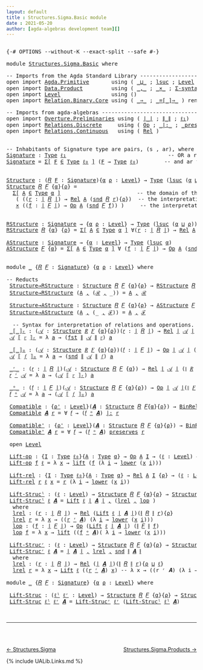 ```yaml
---
layout: default
title : Structures.Sigma.Basic module
date : 2021-05-20
author: [agda-algebras development team][]
---
```


<pre class="Agda">

<a id="139" class="Symbol">{-#</a> <a id="143" class="Keyword">OPTIONS</a> <a id="151" class="Pragma">--without-K</a> <a id="163" class="Pragma">--exact-split</a> <a id="177" class="Pragma">--safe</a> <a id="184" class="Symbol">#-}</a>

<a id="189" class="Keyword">module</a> <a id="196" href="Structures.Sigma.Basic.html" class="Module">Structures.Sigma.Basic</a> <a id="219" class="Keyword">where</a>

<a id="226" class="Comment">-- Imports from the Agda Standard Library ------------------------------------------------</a>
<a id="317" class="Keyword">open</a> <a id="322" class="Keyword">import</a> <a id="329" href="Agda.Primitive.html" class="Module">Agda.Primitive</a>       <a id="350" class="Keyword">using</a> <a id="356" class="Symbol">(</a> <a id="358" href="Agda.Primitive.html#810" class="Primitive Operator">_⊔_</a> <a id="362" class="Symbol">;</a> <a id="364" href="Agda.Primitive.html#780" class="Primitive">lsuc</a> <a id="369" class="Symbol">;</a> <a id="371" href="Agda.Primitive.html#597" class="Postulate">Level</a> <a id="377" class="Symbol">)</a> <a id="379" class="Keyword">renaming</a> <a id="388" class="Symbol">(</a> <a id="390" href="Agda.Primitive.html#326" class="Primitive">Set</a> <a id="394" class="Symbol">to</a> <a id="397" class="Primitive">Type</a> <a id="402" class="Symbol">;</a> <a id="404" href="Agda.Primitive.html#764" class="Primitive">lzero</a> <a id="410" class="Symbol">to</a> <a id="413" class="Primitive">ℓ₀</a> <a id="416" class="Symbol">)</a>
<a id="418" class="Keyword">open</a> <a id="423" class="Keyword">import</a> <a id="430" href="Data.Product.html" class="Module">Data.Product</a>         <a id="451" class="Keyword">using</a> <a id="457" class="Symbol">(</a> <a id="459" href="Agda.Builtin.Sigma.html#236" class="InductiveConstructor Operator">_,_</a> <a id="463" class="Symbol">;</a> <a id="465" href="Data.Product.html#1167" class="Function Operator">_×_</a> <a id="469" class="Symbol">;</a> <a id="471" href="Data.Product.html#916" class="Function">Σ-syntax</a> <a id="480" class="Symbol">)</a> <a id="482" class="Keyword">renaming</a> <a id="491" class="Symbol">(</a> <a id="493" href="Agda.Builtin.Sigma.html#252" class="Field">proj₁</a> <a id="499" class="Symbol">to</a> <a id="502" class="Field">fst</a> <a id="506" class="Symbol">;</a> <a id="508" href="Agda.Builtin.Sigma.html#264" class="Field">proj₂</a> <a id="514" class="Symbol">to</a> <a id="517" class="Field">snd</a> <a id="521" class="Symbol">)</a>
<a id="523" class="Keyword">open</a> <a id="528" class="Keyword">import</a> <a id="535" href="Level.html" class="Module">Level</a>                <a id="556" class="Keyword">using</a> <a id="562" class="Symbol">()</a>
<a id="565" class="Keyword">open</a> <a id="570" class="Keyword">import</a> <a id="577" href="Relation.Binary.Core.html" class="Module">Relation.Binary.Core</a> <a id="598" class="Keyword">using</a> <a id="604" class="Symbol">(</a> <a id="606" href="Relation.Binary.Core.html#1254" class="Function Operator">_⇒_</a> <a id="610" class="Symbol">;</a> <a id="612" href="Relation.Binary.Core.html#1460" class="Function Operator">_=[_]⇒_</a> <a id="620" class="Symbol">)</a> <a id="622" class="Keyword">renaming</a> <a id="631" class="Symbol">(</a> <a id="633" href="Relation.Binary.Core.html#766" class="Function">REL</a> <a id="637" class="Symbol">to</a> <a id="640" class="Function">BinREL</a> <a id="647" class="Symbol">;</a> <a id="649" href="Relation.Binary.Core.html#882" class="Function">Rel</a> <a id="653" class="Symbol">to</a> <a id="656" class="Function">BinRel</a> <a id="663" class="Symbol">)</a>

<a id="666" class="Comment">-- Imports from agda-algebras ------------------------------------------------------------</a>
<a id="757" class="Keyword">open</a> <a id="762" class="Keyword">import</a> <a id="769" href="Overture.Preliminaries.html" class="Module">Overture.Preliminaries</a> <a id="792" class="Keyword">using</a> <a id="798" class="Symbol">(</a> <a id="800" href="Overture.Preliminaries.html#4245" class="Function Operator">∣_∣</a> <a id="804" class="Symbol">;</a> <a id="806" href="Overture.Preliminaries.html#4283" class="Function Operator">∥_∥</a> <a id="810" class="Symbol">;</a> <a id="812" href="Overture.Preliminaries.html#3335" class="Function">ℓ₁</a><a id="814" class="Symbol">)</a>
<a id="816" class="Keyword">open</a> <a id="821" class="Keyword">import</a> <a id="828" href="Relations.Discrete.html" class="Module">Relations.Discrete</a>     <a id="851" class="Keyword">using</a> <a id="857" class="Symbol">(</a> <a id="859" href="Relations.Discrete.html#5506" class="Function">Op</a> <a id="862" class="Symbol">;</a> <a id="864" href="Relations.Discrete.html#6404" class="Function Operator">_|:_</a> <a id="869" class="Symbol">;</a> <a id="871" href="Relations.Discrete.html#6230" class="Function Operator">_preserves_</a> <a id="883" class="Symbol">)</a>
<a id="885" class="Keyword">open</a> <a id="890" class="Keyword">import</a> <a id="897" href="Relations.Continuous.html" class="Module">Relations.Continuous</a>   <a id="920" class="Keyword">using</a> <a id="926" class="Symbol">(</a> <a id="928" href="Relations.Continuous.html#3871" class="Function">Rel</a> <a id="932" class="Symbol">)</a>


<a id="936" class="Comment">-- Inhabitants of Signature type are pairs, (s , ar), where s is an operation symbol,</a>
<a id="Signature"></a><a id="1022" href="Structures.Sigma.Basic.html#1022" class="Function">Signature</a> <a id="1032" class="Symbol">:</a> <a id="1034" href="Structures.Sigma.Basic.html#397" class="Primitive">Type</a> <a id="1039" href="Overture.Preliminaries.html#3335" class="Function">ℓ₁</a>                                <a id="1073" class="Comment">-- OR a relation symbol (new!),</a>
<a id="1105" href="Structures.Sigma.Basic.html#1022" class="Function">Signature</a> <a id="1115" class="Symbol">=</a> <a id="1117" href="Data.Product.html#916" class="Function">Σ[</a> <a id="1120" href="Structures.Sigma.Basic.html#1120" class="Bound">F</a> <a id="1122" href="Data.Product.html#916" class="Function">∈</a> <a id="1124" href="Structures.Sigma.Basic.html#397" class="Primitive">Type</a> <a id="1129" href="Structures.Sigma.Basic.html#413" class="Primitive">ℓ₀</a> <a id="1132" href="Data.Product.html#916" class="Function">]</a> <a id="1134" class="Symbol">(</a><a id="1135" href="Structures.Sigma.Basic.html#1120" class="Bound">F</a> <a id="1137" class="Symbol">→</a> <a id="1139" href="Structures.Sigma.Basic.html#397" class="Primitive">Type</a> <a id="1144" href="Structures.Sigma.Basic.html#413" class="Primitive">ℓ₀</a><a id="1146" class="Symbol">)</a>        <a id="1155" class="Comment">-- and ar the arity of s.</a>


<a id="Structure"></a><a id="1183" href="Structures.Sigma.Basic.html#1183" class="Function">Structure</a> <a id="1193" class="Symbol">:</a> <a id="1195" class="Symbol">(</a><a id="1196" href="Structures.Sigma.Basic.html#1196" class="Bound">𝑅</a> <a id="1198" href="Structures.Sigma.Basic.html#1198" class="Bound">F</a> <a id="1200" class="Symbol">:</a> <a id="1202" href="Structures.Sigma.Basic.html#1022" class="Function">Signature</a><a id="1211" class="Symbol">){</a><a id="1213" href="Structures.Sigma.Basic.html#1213" class="Bound">α</a> <a id="1215" href="Structures.Sigma.Basic.html#1215" class="Bound">ρ</a> <a id="1217" class="Symbol">:</a> <a id="1219" href="Agda.Primitive.html#597" class="Postulate">Level</a><a id="1224" class="Symbol">}</a> <a id="1226" class="Symbol">→</a> <a id="1228" href="Structures.Sigma.Basic.html#397" class="Primitive">Type</a> <a id="1233" class="Symbol">(</a><a id="1234" href="Agda.Primitive.html#780" class="Primitive">lsuc</a> <a id="1239" class="Symbol">(</a><a id="1240" href="Structures.Sigma.Basic.html#1213" class="Bound">α</a> <a id="1242" href="Agda.Primitive.html#810" class="Primitive Operator">⊔</a> <a id="1244" href="Structures.Sigma.Basic.html#1215" class="Bound">ρ</a><a id="1245" class="Symbol">))</a>
<a id="1248" href="Structures.Sigma.Basic.html#1183" class="Function">Structure</a> <a id="1258" href="Structures.Sigma.Basic.html#1258" class="Bound">𝑅</a> <a id="1260" href="Structures.Sigma.Basic.html#1260" class="Bound">𝐹</a> <a id="1262" class="Symbol">{</a><a id="1263" href="Structures.Sigma.Basic.html#1263" class="Bound">α</a><a id="1264" class="Symbol">}{</a><a id="1266" href="Structures.Sigma.Basic.html#1266" class="Bound">ρ</a><a id="1267" class="Symbol">}</a> <a id="1269" class="Symbol">=</a>
  <a id="1273" href="Data.Product.html#916" class="Function">Σ[</a> <a id="1276" href="Structures.Sigma.Basic.html#1276" class="Bound">A</a> <a id="1278" href="Data.Product.html#916" class="Function">∈</a> <a id="1280" href="Structures.Sigma.Basic.html#397" class="Primitive">Type</a> <a id="1285" href="Structures.Sigma.Basic.html#1263" class="Bound">α</a> <a id="1287" href="Data.Product.html#916" class="Function">]</a>                        <a id="1312" class="Comment">-- the domain of the structure is A</a>
   <a id="1351" class="Symbol">(</a> <a id="1353" class="Symbol">((</a><a id="1355" href="Structures.Sigma.Basic.html#1355" class="Bound">r</a> <a id="1357" class="Symbol">:</a> <a id="1359" href="Overture.Preliminaries.html#4245" class="Function Operator">∣</a> <a id="1361" href="Structures.Sigma.Basic.html#1258" class="Bound">𝑅</a> <a id="1363" href="Overture.Preliminaries.html#4245" class="Function Operator">∣</a><a id="1364" class="Symbol">)</a> <a id="1366" class="Symbol">→</a> <a id="1368" href="Relations.Continuous.html#3871" class="Function">Rel</a> <a id="1372" href="Structures.Sigma.Basic.html#1276" class="Bound">A</a> <a id="1374" class="Symbol">(</a><a id="1375" href="Structures.Sigma.Basic.html#517" class="Field">snd</a> <a id="1379" href="Structures.Sigma.Basic.html#1258" class="Bound">𝑅</a> <a id="1381" href="Structures.Sigma.Basic.html#1355" class="Bound">r</a><a id="1382" class="Symbol">){</a><a id="1384" href="Structures.Sigma.Basic.html#1266" class="Bound">ρ</a><a id="1385" class="Symbol">})</a>  <a id="1389" class="Comment">-- the interpretations of the relation symbols</a>
   <a id="1439" href="Data.Product.html#1167" class="Function Operator">×</a> <a id="1441" class="Symbol">((</a><a id="1443" href="Structures.Sigma.Basic.html#1443" class="Bound">f</a> <a id="1445" class="Symbol">:</a> <a id="1447" href="Overture.Preliminaries.html#4245" class="Function Operator">∣</a> <a id="1449" href="Structures.Sigma.Basic.html#1260" class="Bound">𝐹</a> <a id="1451" href="Overture.Preliminaries.html#4245" class="Function Operator">∣</a><a id="1452" class="Symbol">)</a> <a id="1454" class="Symbol">→</a> <a id="1456" href="Relations.Discrete.html#5506" class="Function">Op</a> <a id="1459" href="Structures.Sigma.Basic.html#1276" class="Bound">A</a> <a id="1461" class="Symbol">(</a><a id="1462" href="Structures.Sigma.Basic.html#517" class="Field">snd</a> <a id="1466" href="Structures.Sigma.Basic.html#1260" class="Bound">𝐹</a> <a id="1468" href="Structures.Sigma.Basic.html#1443" class="Bound">f</a><a id="1469" class="Symbol">))</a> <a id="1472" class="Symbol">)</a>     <a id="1478" class="Comment">-- the interpretations of the operation symbols</a>


<a id="RStructure"></a><a id="1528" href="Structures.Sigma.Basic.html#1528" class="Function">RStructure</a> <a id="1539" class="Symbol">:</a> <a id="1541" href="Structures.Sigma.Basic.html#1022" class="Function">Signature</a> <a id="1551" class="Symbol">→</a> <a id="1553" class="Symbol">{</a><a id="1554" href="Structures.Sigma.Basic.html#1554" class="Bound">α</a> <a id="1556" href="Structures.Sigma.Basic.html#1556" class="Bound">ρ</a> <a id="1558" class="Symbol">:</a> <a id="1560" href="Agda.Primitive.html#597" class="Postulate">Level</a><a id="1565" class="Symbol">}</a> <a id="1567" class="Symbol">→</a> <a id="1569" href="Structures.Sigma.Basic.html#397" class="Primitive">Type</a> <a id="1574" class="Symbol">(</a><a id="1575" href="Agda.Primitive.html#780" class="Primitive">lsuc</a> <a id="1580" class="Symbol">(</a><a id="1581" href="Structures.Sigma.Basic.html#1554" class="Bound">α</a> <a id="1583" href="Agda.Primitive.html#810" class="Primitive Operator">⊔</a> <a id="1585" href="Structures.Sigma.Basic.html#1556" class="Bound">ρ</a><a id="1586" class="Symbol">))</a>
<a id="1589" href="Structures.Sigma.Basic.html#1528" class="Function">RStructure</a> <a id="1600" href="Structures.Sigma.Basic.html#1600" class="Bound">𝑅</a> <a id="1602" class="Symbol">{</a><a id="1603" href="Structures.Sigma.Basic.html#1603" class="Bound">α</a><a id="1604" class="Symbol">}</a> <a id="1606" class="Symbol">{</a><a id="1607" href="Structures.Sigma.Basic.html#1607" class="Bound">ρ</a><a id="1608" class="Symbol">}</a> <a id="1610" class="Symbol">=</a> <a id="1612" href="Data.Product.html#916" class="Function">Σ[</a> <a id="1615" href="Structures.Sigma.Basic.html#1615" class="Bound">A</a> <a id="1617" href="Data.Product.html#916" class="Function">∈</a> <a id="1619" href="Structures.Sigma.Basic.html#397" class="Primitive">Type</a> <a id="1624" href="Structures.Sigma.Basic.html#1603" class="Bound">α</a> <a id="1626" href="Data.Product.html#916" class="Function">]</a> <a id="1628" class="Symbol">∀(</a><a id="1630" href="Structures.Sigma.Basic.html#1630" class="Bound">r</a> <a id="1632" class="Symbol">:</a> <a id="1634" href="Overture.Preliminaries.html#4245" class="Function Operator">∣</a> <a id="1636" href="Structures.Sigma.Basic.html#1600" class="Bound">𝑅</a> <a id="1638" href="Overture.Preliminaries.html#4245" class="Function Operator">∣</a><a id="1639" class="Symbol">)</a> <a id="1641" class="Symbol">→</a> <a id="1643" href="Relations.Continuous.html#3871" class="Function">Rel</a> <a id="1647" href="Structures.Sigma.Basic.html#1615" class="Bound">A</a> <a id="1649" class="Symbol">(</a><a id="1650" href="Structures.Sigma.Basic.html#517" class="Field">snd</a> <a id="1654" href="Structures.Sigma.Basic.html#1600" class="Bound">𝑅</a> <a id="1656" href="Structures.Sigma.Basic.html#1630" class="Bound">r</a><a id="1657" class="Symbol">)</a> <a id="1659" class="Symbol">{</a><a id="1660" href="Structures.Sigma.Basic.html#1607" class="Bound">ρ</a><a id="1661" class="Symbol">}</a>

<a id="AStructure"></a><a id="1664" href="Structures.Sigma.Basic.html#1664" class="Function">AStructure</a> <a id="1675" class="Symbol">:</a> <a id="1677" href="Structures.Sigma.Basic.html#1022" class="Function">Signature</a> <a id="1687" class="Symbol">→</a> <a id="1689" class="Symbol">{</a><a id="1690" href="Structures.Sigma.Basic.html#1690" class="Bound">α</a> <a id="1692" class="Symbol">:</a> <a id="1694" href="Agda.Primitive.html#597" class="Postulate">Level</a><a id="1699" class="Symbol">}</a> <a id="1701" class="Symbol">→</a> <a id="1703" href="Structures.Sigma.Basic.html#397" class="Primitive">Type</a> <a id="1708" class="Symbol">(</a><a id="1709" href="Agda.Primitive.html#780" class="Primitive">lsuc</a> <a id="1714" href="Structures.Sigma.Basic.html#1690" class="Bound">α</a><a id="1715" class="Symbol">)</a>
<a id="1717" href="Structures.Sigma.Basic.html#1664" class="Function">AStructure</a> <a id="1728" href="Structures.Sigma.Basic.html#1728" class="Bound">𝐹</a> <a id="1730" class="Symbol">{</a><a id="1731" href="Structures.Sigma.Basic.html#1731" class="Bound">α</a><a id="1732" class="Symbol">}</a> <a id="1734" class="Symbol">=</a> <a id="1736" href="Data.Product.html#916" class="Function">Σ[</a> <a id="1739" href="Structures.Sigma.Basic.html#1739" class="Bound">A</a> <a id="1741" href="Data.Product.html#916" class="Function">∈</a> <a id="1743" href="Structures.Sigma.Basic.html#397" class="Primitive">Type</a> <a id="1748" href="Structures.Sigma.Basic.html#1731" class="Bound">α</a> <a id="1750" href="Data.Product.html#916" class="Function">]</a> <a id="1752" class="Symbol">∀</a> <a id="1754" class="Symbol">(</a><a id="1755" href="Structures.Sigma.Basic.html#1755" class="Bound">f</a> <a id="1757" class="Symbol">:</a> <a id="1759" href="Overture.Preliminaries.html#4245" class="Function Operator">∣</a> <a id="1761" href="Structures.Sigma.Basic.html#1728" class="Bound">𝐹</a> <a id="1763" href="Overture.Preliminaries.html#4245" class="Function Operator">∣</a><a id="1764" class="Symbol">)</a> <a id="1766" class="Symbol">→</a> <a id="1768" href="Relations.Discrete.html#5506" class="Function">Op</a> <a id="1771" href="Structures.Sigma.Basic.html#1739" class="Bound">A</a> <a id="1773" class="Symbol">(</a><a id="1774" href="Structures.Sigma.Basic.html#517" class="Field">snd</a> <a id="1778" href="Structures.Sigma.Basic.html#1728" class="Bound">𝐹</a> <a id="1780" href="Structures.Sigma.Basic.html#1755" class="Bound">f</a><a id="1781" class="Symbol">)</a>


<a id="1785" class="Keyword">module</a> <a id="1792" href="Structures.Sigma.Basic.html#1792" class="Module">_</a> <a id="1794" class="Symbol">{</a><a id="1795" href="Structures.Sigma.Basic.html#1795" class="Bound">𝑅</a> <a id="1797" href="Structures.Sigma.Basic.html#1797" class="Bound">𝐹</a> <a id="1799" class="Symbol">:</a> <a id="1801" href="Structures.Sigma.Basic.html#1022" class="Function">Signature</a><a id="1810" class="Symbol">}</a> <a id="1812" class="Symbol">{</a><a id="1813" href="Structures.Sigma.Basic.html#1813" class="Bound">α</a> <a id="1815" href="Structures.Sigma.Basic.html#1815" class="Bound">ρ</a> <a id="1817" class="Symbol">:</a> <a id="1819" href="Agda.Primitive.html#597" class="Postulate">Level</a><a id="1824" class="Symbol">}</a> <a id="1826" class="Keyword">where</a>

<a id="1833" class="Comment">-- Reducts</a>
 <a id="1845" href="Structures.Sigma.Basic.html#1845" class="Function">Structure→RStructure</a> <a id="1866" class="Symbol">:</a> <a id="1868" href="Structures.Sigma.Basic.html#1183" class="Function">Structure</a> <a id="1878" href="Structures.Sigma.Basic.html#1795" class="Bound">𝑅</a> <a id="1880" href="Structures.Sigma.Basic.html#1797" class="Bound">𝐹</a> <a id="1882" class="Symbol">{</a><a id="1883" href="Structures.Sigma.Basic.html#1813" class="Bound">α</a><a id="1884" class="Symbol">}{</a><a id="1886" href="Structures.Sigma.Basic.html#1815" class="Bound">ρ</a><a id="1887" class="Symbol">}</a> <a id="1889" class="Symbol">→</a> <a id="1891" href="Structures.Sigma.Basic.html#1528" class="Function">RStructure</a> <a id="1902" href="Structures.Sigma.Basic.html#1795" class="Bound">𝑅</a> <a id="1904" class="Symbol">{</a><a id="1905" href="Structures.Sigma.Basic.html#1813" class="Bound">α</a><a id="1906" class="Symbol">}{</a><a id="1908" href="Structures.Sigma.Basic.html#1815" class="Bound">ρ</a><a id="1909" class="Symbol">}</a>
 <a id="1912" href="Structures.Sigma.Basic.html#1845" class="Function">Structure→RStructure</a> <a id="1933" class="Symbol">(</a><a id="1934" href="Structures.Sigma.Basic.html#1934" class="Bound">A</a> <a id="1936" href="Agda.Builtin.Sigma.html#236" class="InductiveConstructor Operator">,</a> <a id="1938" class="Symbol">(</a><a id="1939" href="Structures.Sigma.Basic.html#1939" class="Bound">ℛ</a> <a id="1941" href="Agda.Builtin.Sigma.html#236" class="InductiveConstructor Operator">,</a> <a id="1943" class="Symbol">_))</a> <a id="1947" class="Symbol">=</a> <a id="1949" href="Structures.Sigma.Basic.html#1934" class="Bound">A</a> <a id="1951" href="Agda.Builtin.Sigma.html#236" class="InductiveConstructor Operator">,</a> <a id="1953" href="Structures.Sigma.Basic.html#1939" class="Bound">ℛ</a>

 <a id="1957" href="Structures.Sigma.Basic.html#1957" class="Function">Structure→AStructure</a> <a id="1978" class="Symbol">:</a> <a id="1980" href="Structures.Sigma.Basic.html#1183" class="Function">Structure</a> <a id="1990" href="Structures.Sigma.Basic.html#1795" class="Bound">𝑅</a> <a id="1992" href="Structures.Sigma.Basic.html#1797" class="Bound">𝐹</a> <a id="1994" class="Symbol">{</a><a id="1995" href="Structures.Sigma.Basic.html#1813" class="Bound">α</a><a id="1996" class="Symbol">}{</a><a id="1998" href="Structures.Sigma.Basic.html#1815" class="Bound">ρ</a><a id="1999" class="Symbol">}</a> <a id="2001" class="Symbol">→</a> <a id="2003" href="Structures.Sigma.Basic.html#1664" class="Function">AStructure</a> <a id="2014" href="Structures.Sigma.Basic.html#1797" class="Bound">𝐹</a>
 <a id="2017" href="Structures.Sigma.Basic.html#1957" class="Function">Structure→AStructure</a> <a id="2038" class="Symbol">(</a><a id="2039" href="Structures.Sigma.Basic.html#2039" class="Bound">A</a> <a id="2041" href="Agda.Builtin.Sigma.html#236" class="InductiveConstructor Operator">,</a> <a id="2043" class="Symbol">(_</a> <a id="2046" href="Agda.Builtin.Sigma.html#236" class="InductiveConstructor Operator">,</a> <a id="2048" href="Structures.Sigma.Basic.html#2048" class="Bound">ℱ</a><a id="2049" class="Symbol">))</a> <a id="2052" class="Symbol">=</a> <a id="2054" href="Structures.Sigma.Basic.html#2039" class="Bound">A</a> <a id="2056" href="Agda.Builtin.Sigma.html#236" class="InductiveConstructor Operator">,</a> <a id="2058" href="Structures.Sigma.Basic.html#2048" class="Bound">ℱ</a>

  <a id="2063" class="Comment">-- Syntax for interpretation of relations and operations.</a>
 <a id="2122" href="Structures.Sigma.Basic.html#2122" class="Function Operator">_⟦_⟧ᵣ</a> <a id="2128" class="Symbol">:</a> <a id="2130" class="Symbol">(</a><a id="2131" href="Structures.Sigma.Basic.html#2131" class="Bound">𝒜</a> <a id="2133" class="Symbol">:</a> <a id="2135" href="Structures.Sigma.Basic.html#1183" class="Function">Structure</a> <a id="2145" href="Structures.Sigma.Basic.html#1795" class="Bound">𝑅</a> <a id="2147" href="Structures.Sigma.Basic.html#1797" class="Bound">𝐹</a> <a id="2149" class="Symbol">{</a><a id="2150" href="Structures.Sigma.Basic.html#1813" class="Bound">α</a><a id="2151" class="Symbol">}{</a><a id="2153" href="Structures.Sigma.Basic.html#1815" class="Bound">ρ</a><a id="2154" class="Symbol">})(</a><a id="2157" href="Structures.Sigma.Basic.html#2157" class="Bound">𝑟</a> <a id="2159" class="Symbol">:</a> <a id="2161" href="Overture.Preliminaries.html#4245" class="Function Operator">∣</a> <a id="2163" href="Structures.Sigma.Basic.html#1795" class="Bound">𝑅</a> <a id="2165" href="Overture.Preliminaries.html#4245" class="Function Operator">∣</a><a id="2166" class="Symbol">)</a> <a id="2168" class="Symbol">→</a> <a id="2170" href="Relations.Continuous.html#3871" class="Function">Rel</a> <a id="2174" href="Overture.Preliminaries.html#4245" class="Function Operator">∣</a> <a id="2176" href="Structures.Sigma.Basic.html#2131" class="Bound">𝒜</a> <a id="2178" href="Overture.Preliminaries.html#4245" class="Function Operator">∣</a> <a id="2180" class="Symbol">(</a><a id="2181" href="Overture.Preliminaries.html#4283" class="Function Operator">∥</a> <a id="2183" href="Structures.Sigma.Basic.html#1795" class="Bound">𝑅</a> <a id="2185" href="Overture.Preliminaries.html#4283" class="Function Operator">∥</a> <a id="2187" href="Structures.Sigma.Basic.html#2157" class="Bound">𝑟</a><a id="2188" class="Symbol">)</a> <a id="2190" class="Symbol">{</a><a id="2191" href="Structures.Sigma.Basic.html#1815" class="Bound">ρ</a><a id="2192" class="Symbol">}</a>
 <a id="2195" href="Structures.Sigma.Basic.html#2195" class="Bound">𝒜</a> <a id="2197" href="Structures.Sigma.Basic.html#2122" class="Function Operator">⟦</a> <a id="2199" href="Structures.Sigma.Basic.html#2199" class="Bound">𝑟</a> <a id="2201" href="Structures.Sigma.Basic.html#2122" class="Function Operator">⟧ᵣ</a> <a id="2204" class="Symbol">=</a> <a id="2206" class="Symbol">λ</a> <a id="2208" href="Structures.Sigma.Basic.html#2208" class="Bound">a</a> <a id="2210" class="Symbol">→</a> <a id="2212" class="Symbol">(</a><a id="2213" href="Structures.Sigma.Basic.html#502" class="Field">fst</a> <a id="2217" href="Overture.Preliminaries.html#4283" class="Function Operator">∥</a> <a id="2219" href="Structures.Sigma.Basic.html#2195" class="Bound">𝒜</a> <a id="2221" href="Overture.Preliminaries.html#4283" class="Function Operator">∥</a> <a id="2223" href="Structures.Sigma.Basic.html#2199" class="Bound">𝑟</a><a id="2224" class="Symbol">)</a> <a id="2226" href="Structures.Sigma.Basic.html#2208" class="Bound">a</a>

 <a id="2230" href="Structures.Sigma.Basic.html#2230" class="Function Operator">_⟦_⟧ₒ</a> <a id="2236" class="Symbol">:</a> <a id="2238" class="Symbol">(</a><a id="2239" href="Structures.Sigma.Basic.html#2239" class="Bound">𝒜</a> <a id="2241" class="Symbol">:</a> <a id="2243" href="Structures.Sigma.Basic.html#1183" class="Function">Structure</a> <a id="2253" href="Structures.Sigma.Basic.html#1795" class="Bound">𝑅</a> <a id="2255" href="Structures.Sigma.Basic.html#1797" class="Bound">𝐹</a> <a id="2257" class="Symbol">{</a><a id="2258" href="Structures.Sigma.Basic.html#1813" class="Bound">α</a><a id="2259" class="Symbol">}{</a><a id="2261" href="Structures.Sigma.Basic.html#1815" class="Bound">ρ</a><a id="2262" class="Symbol">})(</a><a id="2265" href="Structures.Sigma.Basic.html#2265" class="Bound">𝑓</a> <a id="2267" class="Symbol">:</a> <a id="2269" href="Overture.Preliminaries.html#4245" class="Function Operator">∣</a> <a id="2271" href="Structures.Sigma.Basic.html#1797" class="Bound">𝐹</a> <a id="2273" href="Overture.Preliminaries.html#4245" class="Function Operator">∣</a><a id="2274" class="Symbol">)</a> <a id="2276" class="Symbol">→</a> <a id="2278" href="Relations.Discrete.html#5506" class="Function">Op</a> <a id="2281" href="Overture.Preliminaries.html#4245" class="Function Operator">∣</a> <a id="2283" href="Structures.Sigma.Basic.html#2239" class="Bound">𝒜</a> <a id="2285" href="Overture.Preliminaries.html#4245" class="Function Operator">∣</a> <a id="2287" class="Symbol">(</a><a id="2288" href="Overture.Preliminaries.html#4283" class="Function Operator">∥</a> <a id="2290" href="Structures.Sigma.Basic.html#1797" class="Bound">𝐹</a> <a id="2292" href="Overture.Preliminaries.html#4283" class="Function Operator">∥</a> <a id="2294" href="Structures.Sigma.Basic.html#2265" class="Bound">𝑓</a><a id="2295" class="Symbol">)</a>
 <a id="2298" href="Structures.Sigma.Basic.html#2298" class="Bound">𝒜</a> <a id="2300" href="Structures.Sigma.Basic.html#2230" class="Function Operator">⟦</a> <a id="2302" href="Structures.Sigma.Basic.html#2302" class="Bound">𝑓</a> <a id="2304" href="Structures.Sigma.Basic.html#2230" class="Function Operator">⟧ₒ</a> <a id="2307" class="Symbol">=</a> <a id="2309" class="Symbol">λ</a> <a id="2311" href="Structures.Sigma.Basic.html#2311" class="Bound">a</a> <a id="2313" class="Symbol">→</a> <a id="2315" class="Symbol">(</a><a id="2316" href="Structures.Sigma.Basic.html#517" class="Field">snd</a> <a id="2320" href="Overture.Preliminaries.html#4283" class="Function Operator">∥</a> <a id="2322" href="Structures.Sigma.Basic.html#2298" class="Bound">𝒜</a> <a id="2324" href="Overture.Preliminaries.html#4283" class="Function Operator">∥</a> <a id="2326" href="Structures.Sigma.Basic.html#2302" class="Bound">𝑓</a><a id="2327" class="Symbol">)</a> <a id="2329" href="Structures.Sigma.Basic.html#2311" class="Bound">a</a>

 <a id="2333" href="Structures.Sigma.Basic.html#2333" class="Function Operator">_ʳ_</a> <a id="2337" class="Symbol">:</a> <a id="2339" class="Symbol">(</a><a id="2340" href="Structures.Sigma.Basic.html#2340" class="Bound">𝑟</a> <a id="2342" class="Symbol">:</a> <a id="2344" href="Overture.Preliminaries.html#4245" class="Function Operator">∣</a> <a id="2346" href="Structures.Sigma.Basic.html#1795" class="Bound">𝑅</a> <a id="2348" href="Overture.Preliminaries.html#4245" class="Function Operator">∣</a><a id="2349" class="Symbol">)(</a><a id="2351" href="Structures.Sigma.Basic.html#2351" class="Bound">𝒜</a> <a id="2353" class="Symbol">:</a> <a id="2355" href="Structures.Sigma.Basic.html#1183" class="Function">Structure</a> <a id="2365" href="Structures.Sigma.Basic.html#1795" class="Bound">𝑅</a> <a id="2367" href="Structures.Sigma.Basic.html#1797" class="Bound">𝐹</a> <a id="2369" class="Symbol">{</a><a id="2370" href="Structures.Sigma.Basic.html#1813" class="Bound">α</a><a id="2371" class="Symbol">})</a> <a id="2374" class="Symbol">→</a> <a id="2376" href="Relations.Continuous.html#3871" class="Function">Rel</a> <a id="2380" href="Overture.Preliminaries.html#4245" class="Function Operator">∣</a> <a id="2382" href="Structures.Sigma.Basic.html#2351" class="Bound">𝒜</a> <a id="2384" href="Overture.Preliminaries.html#4245" class="Function Operator">∣</a> <a id="2386" class="Symbol">(</a><a id="2387" href="Overture.Preliminaries.html#4283" class="Function Operator">∥</a> <a id="2389" href="Structures.Sigma.Basic.html#1795" class="Bound">𝑅</a> <a id="2391" href="Overture.Preliminaries.html#4283" class="Function Operator">∥</a> <a id="2393" href="Structures.Sigma.Basic.html#2340" class="Bound">𝑟</a><a id="2394" class="Symbol">){</a><a id="2396" href="Structures.Sigma.Basic.html#1815" class="Bound">ρ</a><a id="2397" class="Symbol">}</a>
 <a id="2400" href="Structures.Sigma.Basic.html#2400" class="Bound">𝑟</a> <a id="2402" href="Structures.Sigma.Basic.html#2333" class="Function Operator">ʳ</a> <a id="2404" href="Structures.Sigma.Basic.html#2404" class="Bound">𝒜</a> <a id="2406" class="Symbol">=</a> <a id="2408" class="Symbol">λ</a> <a id="2410" href="Structures.Sigma.Basic.html#2410" class="Bound">a</a> <a id="2412" class="Symbol">→</a> <a id="2414" class="Symbol">(</a><a id="2415" href="Structures.Sigma.Basic.html#2404" class="Bound">𝒜</a> <a id="2417" href="Structures.Sigma.Basic.html#2122" class="Function Operator">⟦</a> <a id="2419" href="Structures.Sigma.Basic.html#2400" class="Bound">𝑟</a> <a id="2421" href="Structures.Sigma.Basic.html#2122" class="Function Operator">⟧ᵣ</a><a id="2423" class="Symbol">)</a> <a id="2425" href="Structures.Sigma.Basic.html#2410" class="Bound">a</a>

 <a id="2429" href="Structures.Sigma.Basic.html#2429" class="Function Operator">_ᵒ_</a> <a id="2433" class="Symbol">:</a> <a id="2435" class="Symbol">(</a><a id="2436" href="Structures.Sigma.Basic.html#2436" class="Bound">𝑓</a> <a id="2438" class="Symbol">:</a> <a id="2440" href="Overture.Preliminaries.html#4245" class="Function Operator">∣</a> <a id="2442" href="Structures.Sigma.Basic.html#1797" class="Bound">𝐹</a> <a id="2444" href="Overture.Preliminaries.html#4245" class="Function Operator">∣</a><a id="2445" class="Symbol">)(</a><a id="2447" href="Structures.Sigma.Basic.html#2447" class="Bound">𝒜</a> <a id="2449" class="Symbol">:</a> <a id="2451" href="Structures.Sigma.Basic.html#1183" class="Function">Structure</a> <a id="2461" href="Structures.Sigma.Basic.html#1795" class="Bound">𝑅</a> <a id="2463" href="Structures.Sigma.Basic.html#1797" class="Bound">𝐹</a> <a id="2465" class="Symbol">{</a><a id="2466" href="Structures.Sigma.Basic.html#1813" class="Bound">α</a><a id="2467" class="Symbol">}{</a><a id="2469" href="Structures.Sigma.Basic.html#1815" class="Bound">ρ</a><a id="2470" class="Symbol">})</a> <a id="2473" class="Symbol">→</a> <a id="2475" href="Relations.Discrete.html#5506" class="Function">Op</a> <a id="2478" href="Overture.Preliminaries.html#4245" class="Function Operator">∣</a> <a id="2480" href="Structures.Sigma.Basic.html#2447" class="Bound">𝒜</a> <a id="2482" href="Overture.Preliminaries.html#4245" class="Function Operator">∣</a><a id="2483" class="Symbol">(</a><a id="2484" href="Overture.Preliminaries.html#4283" class="Function Operator">∥</a> <a id="2486" href="Structures.Sigma.Basic.html#1797" class="Bound">𝐹</a> <a id="2488" href="Overture.Preliminaries.html#4283" class="Function Operator">∥</a> <a id="2490" href="Structures.Sigma.Basic.html#2436" class="Bound">𝑓</a><a id="2491" class="Symbol">)</a>
 <a id="2494" href="Structures.Sigma.Basic.html#2494" class="Bound">𝑓</a> <a id="2496" href="Structures.Sigma.Basic.html#2429" class="Function Operator">ᵒ</a> <a id="2498" href="Structures.Sigma.Basic.html#2498" class="Bound">𝒜</a> <a id="2500" class="Symbol">=</a> <a id="2502" class="Symbol">λ</a> <a id="2504" href="Structures.Sigma.Basic.html#2504" class="Bound">a</a> <a id="2506" class="Symbol">→</a> <a id="2508" class="Symbol">(</a><a id="2509" href="Structures.Sigma.Basic.html#2498" class="Bound">𝒜</a> <a id="2511" href="Structures.Sigma.Basic.html#2230" class="Function Operator">⟦</a> <a id="2513" href="Structures.Sigma.Basic.html#2494" class="Bound">𝑓</a> <a id="2515" href="Structures.Sigma.Basic.html#2230" class="Function Operator">⟧ₒ</a><a id="2517" class="Symbol">)</a> <a id="2519" href="Structures.Sigma.Basic.html#2504" class="Bound">a</a>

 <a id="2523" href="Structures.Sigma.Basic.html#2523" class="Function">Compatible</a> <a id="2534" class="Symbol">:</a> <a id="2536" class="Symbol">{</a><a id="2537" href="Structures.Sigma.Basic.html#2537" class="Bound">ρ&#39;</a> <a id="2540" class="Symbol">:</a> <a id="2542" href="Agda.Primitive.html#597" class="Postulate">Level</a><a id="2547" class="Symbol">}(</a><a id="2549" href="Structures.Sigma.Basic.html#2549" class="Bound">𝑨</a> <a id="2551" class="Symbol">:</a> <a id="2553" href="Structures.Sigma.Basic.html#1183" class="Function">Structure</a> <a id="2563" href="Structures.Sigma.Basic.html#1795" class="Bound">𝑅</a> <a id="2565" href="Structures.Sigma.Basic.html#1797" class="Bound">𝐹</a><a id="2566" class="Symbol">{</a><a id="2567" href="Structures.Sigma.Basic.html#1813" class="Bound">α</a><a id="2568" class="Symbol">}{</a><a id="2570" href="Structures.Sigma.Basic.html#1815" class="Bound">ρ</a><a id="2571" class="Symbol">})</a> <a id="2574" class="Symbol">→</a> <a id="2576" href="Structures.Sigma.Basic.html#656" class="Function">BinRel</a> <a id="2583" href="Overture.Preliminaries.html#4245" class="Function Operator">∣</a> <a id="2585" href="Structures.Sigma.Basic.html#2549" class="Bound">𝑨</a> <a id="2587" href="Overture.Preliminaries.html#4245" class="Function Operator">∣</a> <a id="2589" href="Structures.Sigma.Basic.html#2537" class="Bound">ρ&#39;</a>  <a id="2593" class="Symbol">→</a> <a id="2595" href="Structures.Sigma.Basic.html#397" class="Primitive">Type</a> <a id="2600" class="Symbol">(</a><a id="2601" href="Structures.Sigma.Basic.html#1813" class="Bound">α</a> <a id="2603" href="Agda.Primitive.html#810" class="Primitive Operator">⊔</a> <a id="2605" href="Structures.Sigma.Basic.html#2537" class="Bound">ρ&#39;</a><a id="2607" class="Symbol">)</a>
 <a id="2610" href="Structures.Sigma.Basic.html#2523" class="Function">Compatible</a> <a id="2621" href="Structures.Sigma.Basic.html#2621" class="Bound">𝑨</a> <a id="2623" href="Structures.Sigma.Basic.html#2623" class="Bound">r</a> <a id="2625" class="Symbol">=</a> <a id="2627" class="Symbol">∀</a> <a id="2629" href="Structures.Sigma.Basic.html#2629" class="Bound">𝑓</a> <a id="2631" class="Symbol">→</a> <a id="2633" class="Symbol">(</a><a id="2634" href="Structures.Sigma.Basic.html#2629" class="Bound">𝑓</a> <a id="2636" href="Structures.Sigma.Basic.html#2429" class="Function Operator">ᵒ</a> <a id="2638" href="Structures.Sigma.Basic.html#2621" class="Bound">𝑨</a><a id="2639" class="Symbol">)</a> <a id="2641" href="Relations.Discrete.html#6404" class="Function Operator">|:</a> <a id="2644" href="Structures.Sigma.Basic.html#2623" class="Bound">r</a>

 <a id="2648" href="Structures.Sigma.Basic.html#2648" class="Function">Compatible&#39;</a> <a id="2660" class="Symbol">:</a> <a id="2662" class="Symbol">{</a><a id="2663" href="Structures.Sigma.Basic.html#2663" class="Bound">ρ&#39;</a> <a id="2666" class="Symbol">:</a> <a id="2668" href="Agda.Primitive.html#597" class="Postulate">Level</a><a id="2673" class="Symbol">}(</a><a id="2675" href="Structures.Sigma.Basic.html#2675" class="Bound">𝑨</a> <a id="2677" class="Symbol">:</a> <a id="2679" href="Structures.Sigma.Basic.html#1183" class="Function">Structure</a> <a id="2689" href="Structures.Sigma.Basic.html#1795" class="Bound">𝑅</a> <a id="2691" href="Structures.Sigma.Basic.html#1797" class="Bound">𝐹</a> <a id="2693" class="Symbol">{</a><a id="2694" href="Structures.Sigma.Basic.html#1813" class="Bound">α</a><a id="2695" class="Symbol">}{</a><a id="2697" href="Structures.Sigma.Basic.html#1815" class="Bound">ρ</a><a id="2698" class="Symbol">})</a> <a id="2701" class="Symbol">→</a> <a id="2703" href="Structures.Sigma.Basic.html#656" class="Function">BinRel</a> <a id="2710" href="Overture.Preliminaries.html#4245" class="Function Operator">∣</a> <a id="2712" href="Structures.Sigma.Basic.html#2675" class="Bound">𝑨</a> <a id="2714" href="Overture.Preliminaries.html#4245" class="Function Operator">∣</a> <a id="2716" href="Structures.Sigma.Basic.html#2663" class="Bound">ρ&#39;</a>  <a id="2720" class="Symbol">→</a> <a id="2722" href="Structures.Sigma.Basic.html#397" class="Primitive">Type</a> <a id="2727" class="Symbol">(</a><a id="2728" href="Structures.Sigma.Basic.html#1813" class="Bound">α</a> <a id="2730" href="Agda.Primitive.html#810" class="Primitive Operator">⊔</a> <a id="2732" href="Structures.Sigma.Basic.html#2663" class="Bound">ρ&#39;</a><a id="2734" class="Symbol">)</a>
 <a id="2737" href="Structures.Sigma.Basic.html#2648" class="Function">Compatible&#39;</a> <a id="2749" href="Structures.Sigma.Basic.html#2749" class="Bound">𝑨</a> <a id="2751" href="Structures.Sigma.Basic.html#2751" class="Bound">r</a> <a id="2753" class="Symbol">=</a> <a id="2755" class="Symbol">∀</a> <a id="2757" href="Structures.Sigma.Basic.html#2757" class="Bound">𝑓</a> <a id="2759" class="Symbol">→</a> <a id="2761" class="Symbol">(</a><a id="2762" href="Structures.Sigma.Basic.html#2757" class="Bound">𝑓</a> <a id="2764" href="Structures.Sigma.Basic.html#2429" class="Function Operator">ᵒ</a> <a id="2766" href="Structures.Sigma.Basic.html#2749" class="Bound">𝑨</a><a id="2767" class="Symbol">)</a> <a id="2769" href="Relations.Discrete.html#6230" class="Function Operator">preserves</a> <a id="2779" href="Structures.Sigma.Basic.html#2751" class="Bound">r</a>

 <a id="2783" class="Keyword">open</a> <a id="2788" href="Level.html" class="Module">Level</a>

 <a id="2796" href="Structures.Sigma.Basic.html#2796" class="Function">Lift-op</a> <a id="2804" class="Symbol">:</a> <a id="2806" class="Symbol">{</a><a id="2807" href="Structures.Sigma.Basic.html#2807" class="Bound">I</a> <a id="2809" class="Symbol">:</a> <a id="2811" href="Structures.Sigma.Basic.html#397" class="Primitive">Type</a> <a id="2816" href="Structures.Sigma.Basic.html#413" class="Primitive">ℓ₀</a><a id="2818" class="Symbol">}{</a><a id="2820" href="Structures.Sigma.Basic.html#2820" class="Bound">A</a> <a id="2822" class="Symbol">:</a> <a id="2824" href="Structures.Sigma.Basic.html#397" class="Primitive">Type</a> <a id="2829" href="Structures.Sigma.Basic.html#1813" class="Bound">α</a><a id="2830" class="Symbol">}</a> <a id="2832" class="Symbol">→</a> <a id="2834" href="Relations.Discrete.html#5506" class="Function">Op</a> <a id="2837" href="Structures.Sigma.Basic.html#2820" class="Bound">A</a> <a id="2839" href="Structures.Sigma.Basic.html#2807" class="Bound">I</a> <a id="2841" class="Symbol">→</a> <a id="2843" class="Symbol">(</a><a id="2844" href="Structures.Sigma.Basic.html#2844" class="Bound">ℓ</a> <a id="2846" class="Symbol">:</a> <a id="2848" href="Agda.Primitive.html#597" class="Postulate">Level</a><a id="2853" class="Symbol">)</a> <a id="2855" class="Symbol">→</a> <a id="2857" href="Relations.Discrete.html#5506" class="Function">Op</a> <a id="2860" class="Symbol">(</a><a id="2861" href="Level.html#400" class="Record">Lift</a> <a id="2866" href="Structures.Sigma.Basic.html#2844" class="Bound">ℓ</a> <a id="2868" href="Structures.Sigma.Basic.html#2820" class="Bound">A</a><a id="2869" class="Symbol">)</a> <a id="2871" href="Structures.Sigma.Basic.html#2807" class="Bound">I</a>
 <a id="2874" href="Structures.Sigma.Basic.html#2796" class="Function">Lift-op</a> <a id="2882" href="Structures.Sigma.Basic.html#2882" class="Bound">f</a> <a id="2884" href="Structures.Sigma.Basic.html#2884" class="Bound">ℓ</a> <a id="2886" class="Symbol">=</a> <a id="2888" class="Symbol">λ</a> <a id="2890" href="Structures.Sigma.Basic.html#2890" class="Bound">x</a> <a id="2892" class="Symbol">→</a> <a id="2894" href="Level.html#457" class="InductiveConstructor">lift</a> <a id="2899" class="Symbol">(</a><a id="2900" href="Structures.Sigma.Basic.html#2882" class="Bound">f</a> <a id="2902" class="Symbol">(λ</a> <a id="2905" href="Structures.Sigma.Basic.html#2905" class="Bound">i</a> <a id="2907" class="Symbol">→</a> <a id="2909" href="Level.html#470" class="Field">lower</a> <a id="2915" class="Symbol">(</a><a id="2916" href="Structures.Sigma.Basic.html#2890" class="Bound">x</a> <a id="2918" href="Structures.Sigma.Basic.html#2905" class="Bound">i</a><a id="2919" class="Symbol">)))</a>

 <a id="2925" href="Structures.Sigma.Basic.html#2925" class="Function">Lift-rel</a> <a id="2934" class="Symbol">:</a> <a id="2936" class="Symbol">{</a><a id="2937" href="Structures.Sigma.Basic.html#2937" class="Bound">I</a> <a id="2939" class="Symbol">:</a> <a id="2941" href="Structures.Sigma.Basic.html#397" class="Primitive">Type</a> <a id="2946" href="Structures.Sigma.Basic.html#413" class="Primitive">ℓ₀</a><a id="2948" class="Symbol">}{</a><a id="2950" href="Structures.Sigma.Basic.html#2950" class="Bound">A</a> <a id="2952" class="Symbol">:</a> <a id="2954" href="Structures.Sigma.Basic.html#397" class="Primitive">Type</a> <a id="2959" href="Structures.Sigma.Basic.html#1813" class="Bound">α</a><a id="2960" class="Symbol">}</a> <a id="2962" class="Symbol">→</a> <a id="2964" href="Relations.Continuous.html#3871" class="Function">Rel</a> <a id="2968" href="Structures.Sigma.Basic.html#2950" class="Bound">A</a> <a id="2970" href="Structures.Sigma.Basic.html#2937" class="Bound">I</a> <a id="2972" class="Symbol">{</a><a id="2973" href="Structures.Sigma.Basic.html#1815" class="Bound">ρ</a><a id="2974" class="Symbol">}</a> <a id="2976" class="Symbol">→</a> <a id="2978" class="Symbol">(</a><a id="2979" href="Structures.Sigma.Basic.html#2979" class="Bound">ℓ</a> <a id="2981" class="Symbol">:</a> <a id="2983" href="Agda.Primitive.html#597" class="Postulate">Level</a><a id="2988" class="Symbol">)</a> <a id="2990" class="Symbol">→</a> <a id="2992" href="Relations.Continuous.html#3871" class="Function">Rel</a> <a id="2996" class="Symbol">(</a><a id="2997" href="Level.html#400" class="Record">Lift</a> <a id="3002" href="Structures.Sigma.Basic.html#2979" class="Bound">ℓ</a> <a id="3004" href="Structures.Sigma.Basic.html#2950" class="Bound">A</a><a id="3005" class="Symbol">)</a> <a id="3007" href="Structures.Sigma.Basic.html#2937" class="Bound">I</a><a id="3008" class="Symbol">{</a><a id="3009" href="Structures.Sigma.Basic.html#1815" class="Bound">ρ</a><a id="3010" class="Symbol">}</a>
 <a id="3013" href="Structures.Sigma.Basic.html#2925" class="Function">Lift-rel</a> <a id="3022" href="Structures.Sigma.Basic.html#3022" class="Bound">r</a> <a id="3024" href="Structures.Sigma.Basic.html#3024" class="Bound">ℓ</a> <a id="3026" href="Structures.Sigma.Basic.html#3026" class="Bound">x</a> <a id="3028" class="Symbol">=</a> <a id="3030" href="Structures.Sigma.Basic.html#3022" class="Bound">r</a> <a id="3032" class="Symbol">(λ</a> <a id="3035" href="Structures.Sigma.Basic.html#3035" class="Bound">i</a> <a id="3037" class="Symbol">→</a> <a id="3039" href="Level.html#470" class="Field">lower</a> <a id="3045" class="Symbol">(</a><a id="3046" href="Structures.Sigma.Basic.html#3026" class="Bound">x</a> <a id="3048" href="Structures.Sigma.Basic.html#3035" class="Bound">i</a><a id="3049" class="Symbol">))</a>

 <a id="3054" href="Structures.Sigma.Basic.html#3054" class="Function">Lift-Strucˡ</a> <a id="3066" class="Symbol">:</a> <a id="3068" class="Symbol">(</a><a id="3069" href="Structures.Sigma.Basic.html#3069" class="Bound">ℓ</a> <a id="3071" class="Symbol">:</a> <a id="3073" href="Agda.Primitive.html#597" class="Postulate">Level</a><a id="3078" class="Symbol">)</a> <a id="3080" class="Symbol">→</a> <a id="3082" href="Structures.Sigma.Basic.html#1183" class="Function">Structure</a> <a id="3092" href="Structures.Sigma.Basic.html#1795" class="Bound">𝑅</a> <a id="3094" href="Structures.Sigma.Basic.html#1797" class="Bound">𝐹</a> <a id="3096" class="Symbol">{</a><a id="3097" href="Structures.Sigma.Basic.html#1813" class="Bound">α</a><a id="3098" class="Symbol">}{</a><a id="3100" href="Structures.Sigma.Basic.html#1815" class="Bound">ρ</a><a id="3101" class="Symbol">}</a> <a id="3103" class="Symbol">→</a> <a id="3105" href="Structures.Sigma.Basic.html#1183" class="Function">Structure</a> <a id="3115" href="Structures.Sigma.Basic.html#1795" class="Bound">𝑅</a> <a id="3117" href="Structures.Sigma.Basic.html#1797" class="Bound">𝐹</a> <a id="3119" class="Symbol">{</a><a id="3120" class="Argument">α</a> <a id="3122" class="Symbol">=</a> <a id="3124" class="Symbol">(</a><a id="3125" href="Structures.Sigma.Basic.html#1813" class="Bound">α</a> <a id="3127" href="Agda.Primitive.html#810" class="Primitive Operator">⊔</a> <a id="3129" href="Structures.Sigma.Basic.html#3069" class="Bound">ℓ</a><a id="3130" class="Symbol">)}{</a><a id="3133" href="Structures.Sigma.Basic.html#1815" class="Bound">ρ</a><a id="3134" class="Symbol">}</a>
 <a id="3137" href="Structures.Sigma.Basic.html#3054" class="Function">Lift-Strucˡ</a> <a id="3149" href="Structures.Sigma.Basic.html#3149" class="Bound">ℓ</a> <a id="3151" href="Structures.Sigma.Basic.html#3151" class="Bound">𝑨</a> <a id="3153" class="Symbol">=</a> <a id="3155" href="Level.html#400" class="Record">Lift</a> <a id="3160" href="Structures.Sigma.Basic.html#3149" class="Bound">ℓ</a> <a id="3162" href="Overture.Preliminaries.html#4245" class="Function Operator">∣</a> <a id="3164" href="Structures.Sigma.Basic.html#3151" class="Bound">𝑨</a> <a id="3166" href="Overture.Preliminaries.html#4245" class="Function Operator">∣</a> <a id="3168" href="Agda.Builtin.Sigma.html#236" class="InductiveConstructor Operator">,</a> <a id="3170" class="Symbol">(</a><a id="3171" href="Structures.Sigma.Basic.html#3194" class="Function">lrel</a> <a id="3176" href="Agda.Builtin.Sigma.html#236" class="InductiveConstructor Operator">,</a> <a id="3178" href="Structures.Sigma.Basic.html#3295" class="Function">lop</a> <a id="3182" class="Symbol">)</a>
  <a id="3186" class="Keyword">where</a>
  <a id="3194" href="Structures.Sigma.Basic.html#3194" class="Function">lrel</a> <a id="3199" class="Symbol">:</a> <a id="3201" class="Symbol">(</a><a id="3202" href="Structures.Sigma.Basic.html#3202" class="Bound">r</a> <a id="3204" class="Symbol">:</a> <a id="3206" href="Overture.Preliminaries.html#4245" class="Function Operator">∣</a> <a id="3208" href="Structures.Sigma.Basic.html#1795" class="Bound">𝑅</a> <a id="3210" href="Overture.Preliminaries.html#4245" class="Function Operator">∣</a><a id="3211" class="Symbol">)</a> <a id="3213" class="Symbol">→</a> <a id="3215" href="Relations.Continuous.html#3871" class="Function">Rel</a> <a id="3219" class="Symbol">(</a><a id="3220" href="Level.html#400" class="Record">Lift</a> <a id="3225" href="Structures.Sigma.Basic.html#3149" class="Bound">ℓ</a> <a id="3227" href="Overture.Preliminaries.html#4245" class="Function Operator">∣</a> <a id="3229" href="Structures.Sigma.Basic.html#3151" class="Bound">𝑨</a> <a id="3231" href="Overture.Preliminaries.html#4245" class="Function Operator">∣</a><a id="3232" class="Symbol">)(</a><a id="3234" href="Overture.Preliminaries.html#4283" class="Function Operator">∥</a> <a id="3236" href="Structures.Sigma.Basic.html#1795" class="Bound">𝑅</a> <a id="3238" href="Overture.Preliminaries.html#4283" class="Function Operator">∥</a> <a id="3240" href="Structures.Sigma.Basic.html#3202" class="Bound">r</a><a id="3241" class="Symbol">){</a><a id="3243" href="Structures.Sigma.Basic.html#1815" class="Bound">ρ</a><a id="3244" class="Symbol">}</a>
  <a id="3248" href="Structures.Sigma.Basic.html#3194" class="Function">lrel</a> <a id="3253" href="Structures.Sigma.Basic.html#3253" class="Bound">r</a> <a id="3255" class="Symbol">=</a> <a id="3257" class="Symbol">λ</a> <a id="3259" href="Structures.Sigma.Basic.html#3259" class="Bound">x</a> <a id="3261" class="Symbol">→</a> <a id="3263" class="Symbol">((</a><a id="3265" href="Structures.Sigma.Basic.html#3253" class="Bound">r</a> <a id="3267" href="Structures.Sigma.Basic.html#2333" class="Function Operator">ʳ</a> <a id="3269" href="Structures.Sigma.Basic.html#3151" class="Bound">𝑨</a><a id="3270" class="Symbol">)</a> <a id="3272" class="Symbol">(λ</a> <a id="3275" href="Structures.Sigma.Basic.html#3275" class="Bound">i</a> <a id="3277" class="Symbol">→</a> <a id="3279" href="Level.html#470" class="Field">lower</a> <a id="3285" class="Symbol">(</a><a id="3286" href="Structures.Sigma.Basic.html#3259" class="Bound">x</a> <a id="3288" href="Structures.Sigma.Basic.html#3275" class="Bound">i</a><a id="3289" class="Symbol">)))</a>
  <a id="3295" href="Structures.Sigma.Basic.html#3295" class="Function">lop</a> <a id="3299" class="Symbol">:</a> <a id="3301" class="Symbol">(</a><a id="3302" href="Structures.Sigma.Basic.html#3302" class="Bound">f</a> <a id="3304" class="Symbol">:</a> <a id="3306" href="Overture.Preliminaries.html#4245" class="Function Operator">∣</a> <a id="3308" href="Structures.Sigma.Basic.html#1797" class="Bound">𝐹</a> <a id="3310" href="Overture.Preliminaries.html#4245" class="Function Operator">∣</a><a id="3311" class="Symbol">)</a> <a id="3313" class="Symbol">→</a> <a id="3315" href="Relations.Discrete.html#5506" class="Function">Op</a> <a id="3318" class="Symbol">(</a><a id="3319" href="Level.html#400" class="Record">Lift</a> <a id="3324" href="Structures.Sigma.Basic.html#3149" class="Bound">ℓ</a> <a id="3326" href="Overture.Preliminaries.html#4245" class="Function Operator">∣</a> <a id="3328" href="Structures.Sigma.Basic.html#3151" class="Bound">𝑨</a> <a id="3330" href="Overture.Preliminaries.html#4245" class="Function Operator">∣</a><a id="3331" class="Symbol">)</a> <a id="3333" class="Symbol">(</a><a id="3334" href="Overture.Preliminaries.html#4283" class="Function Operator">∥</a> <a id="3336" href="Structures.Sigma.Basic.html#1797" class="Bound">𝐹</a> <a id="3338" href="Overture.Preliminaries.html#4283" class="Function Operator">∥</a> <a id="3340" href="Structures.Sigma.Basic.html#3302" class="Bound">f</a><a id="3341" class="Symbol">)</a>
  <a id="3345" href="Structures.Sigma.Basic.html#3295" class="Function">lop</a> <a id="3349" href="Structures.Sigma.Basic.html#3349" class="Bound">f</a> <a id="3351" class="Symbol">=</a> <a id="3353" class="Symbol">λ</a> <a id="3355" href="Structures.Sigma.Basic.html#3355" class="Bound">x</a> <a id="3357" class="Symbol">→</a> <a id="3359" href="Level.html#457" class="InductiveConstructor">lift</a> <a id="3364" class="Symbol">((</a><a id="3366" href="Structures.Sigma.Basic.html#3349" class="Bound">f</a> <a id="3368" href="Structures.Sigma.Basic.html#2429" class="Function Operator">ᵒ</a> <a id="3370" href="Structures.Sigma.Basic.html#3151" class="Bound">𝑨</a><a id="3371" class="Symbol">)(</a> <a id="3374" class="Symbol">λ</a> <a id="3376" href="Structures.Sigma.Basic.html#3376" class="Bound">i</a> <a id="3378" class="Symbol">→</a> <a id="3380" href="Level.html#470" class="Field">lower</a> <a id="3386" class="Symbol">(</a><a id="3387" href="Structures.Sigma.Basic.html#3355" class="Bound">x</a> <a id="3389" href="Structures.Sigma.Basic.html#3376" class="Bound">i</a><a id="3390" class="Symbol">)))</a>

 <a id="3396" href="Structures.Sigma.Basic.html#3396" class="Function">Lift-Strucʳ</a> <a id="3408" class="Symbol">:</a> <a id="3410" class="Symbol">(</a><a id="3411" href="Structures.Sigma.Basic.html#3411" class="Bound">ℓ</a> <a id="3413" class="Symbol">:</a> <a id="3415" href="Agda.Primitive.html#597" class="Postulate">Level</a><a id="3420" class="Symbol">)</a> <a id="3422" class="Symbol">→</a> <a id="3424" href="Structures.Sigma.Basic.html#1183" class="Function">Structure</a> <a id="3434" href="Structures.Sigma.Basic.html#1795" class="Bound">𝑅</a> <a id="3436" href="Structures.Sigma.Basic.html#1797" class="Bound">𝐹</a> <a id="3438" class="Symbol">{</a><a id="3439" href="Structures.Sigma.Basic.html#1813" class="Bound">α</a><a id="3440" class="Symbol">}{</a><a id="3442" href="Structures.Sigma.Basic.html#1815" class="Bound">ρ</a><a id="3443" class="Symbol">}</a> <a id="3445" class="Symbol">→</a> <a id="3447" href="Structures.Sigma.Basic.html#1183" class="Function">Structure</a> <a id="3457" href="Structures.Sigma.Basic.html#1795" class="Bound">𝑅</a> <a id="3459" href="Structures.Sigma.Basic.html#1797" class="Bound">𝐹</a> <a id="3461" class="Symbol">{</a><a id="3462" href="Structures.Sigma.Basic.html#1813" class="Bound">α</a><a id="3463" class="Symbol">}{</a><a id="3465" class="Argument">ρ</a> <a id="3467" class="Symbol">=</a> <a id="3469" class="Symbol">(</a><a id="3470" href="Structures.Sigma.Basic.html#1815" class="Bound">ρ</a> <a id="3472" href="Agda.Primitive.html#810" class="Primitive Operator">⊔</a> <a id="3474" href="Structures.Sigma.Basic.html#3411" class="Bound">ℓ</a><a id="3475" class="Symbol">)}</a>
 <a id="3479" href="Structures.Sigma.Basic.html#3396" class="Function">Lift-Strucʳ</a> <a id="3491" href="Structures.Sigma.Basic.html#3491" class="Bound">ℓ</a> <a id="3493" href="Structures.Sigma.Basic.html#3493" class="Bound">𝑨</a> <a id="3495" class="Symbol">=</a> <a id="3497" href="Overture.Preliminaries.html#4245" class="Function Operator">∣</a> <a id="3499" href="Structures.Sigma.Basic.html#3493" class="Bound">𝑨</a> <a id="3501" href="Overture.Preliminaries.html#4245" class="Function Operator">∣</a> <a id="3503" href="Agda.Builtin.Sigma.html#236" class="InductiveConstructor Operator">,</a> <a id="3505" href="Structures.Sigma.Basic.html#3532" class="Function">lrel</a> <a id="3510" href="Agda.Builtin.Sigma.html#236" class="InductiveConstructor Operator">,</a> <a id="3512" href="Structures.Sigma.Basic.html#517" class="Field">snd</a> <a id="3516" href="Overture.Preliminaries.html#4283" class="Function Operator">∥</a> <a id="3518" href="Structures.Sigma.Basic.html#3493" class="Bound">𝑨</a> <a id="3520" href="Overture.Preliminaries.html#4283" class="Function Operator">∥</a>
  <a id="3524" class="Keyword">where</a>
  <a id="3532" href="Structures.Sigma.Basic.html#3532" class="Function">lrel</a> <a id="3537" class="Symbol">:</a> <a id="3539" class="Symbol">(</a><a id="3540" href="Structures.Sigma.Basic.html#3540" class="Bound">r</a> <a id="3542" class="Symbol">:</a> <a id="3544" href="Overture.Preliminaries.html#4245" class="Function Operator">∣</a> <a id="3546" href="Structures.Sigma.Basic.html#1795" class="Bound">𝑅</a> <a id="3548" href="Overture.Preliminaries.html#4245" class="Function Operator">∣</a><a id="3549" class="Symbol">)</a> <a id="3551" class="Symbol">→</a> <a id="3553" href="Relations.Continuous.html#3871" class="Function">Rel</a> <a id="3557" class="Symbol">(</a><a id="3558" href="Overture.Preliminaries.html#4245" class="Function Operator">∣</a> <a id="3560" href="Structures.Sigma.Basic.html#3493" class="Bound">𝑨</a> <a id="3562" href="Overture.Preliminaries.html#4245" class="Function Operator">∣</a><a id="3563" class="Symbol">)(</a><a id="3565" href="Overture.Preliminaries.html#4283" class="Function Operator">∥</a> <a id="3567" href="Structures.Sigma.Basic.html#1795" class="Bound">𝑅</a> <a id="3569" href="Overture.Preliminaries.html#4283" class="Function Operator">∥</a> <a id="3571" href="Structures.Sigma.Basic.html#3540" class="Bound">r</a><a id="3572" class="Symbol">){</a><a id="3574" href="Structures.Sigma.Basic.html#1815" class="Bound">ρ</a> <a id="3576" href="Agda.Primitive.html#810" class="Primitive Operator">⊔</a> <a id="3578" href="Structures.Sigma.Basic.html#3491" class="Bound">ℓ</a><a id="3579" class="Symbol">}</a>
  <a id="3583" href="Structures.Sigma.Basic.html#3532" class="Function">lrel</a> <a id="3588" href="Structures.Sigma.Basic.html#3588" class="Bound">r</a> <a id="3590" class="Symbol">=</a> <a id="3592" class="Symbol">λ</a> <a id="3594" href="Structures.Sigma.Basic.html#3594" class="Bound">x</a> <a id="3596" class="Symbol">→</a> <a id="3598" href="Level.html#400" class="Record">Lift</a> <a id="3603" href="Structures.Sigma.Basic.html#3491" class="Bound">ℓ</a> <a id="3605" class="Symbol">((</a><a id="3607" href="Structures.Sigma.Basic.html#3588" class="Bound">r</a> <a id="3609" href="Structures.Sigma.Basic.html#2333" class="Function Operator">ʳ</a> <a id="3611" href="Structures.Sigma.Basic.html#3493" class="Bound">𝑨</a><a id="3612" class="Symbol">)</a> <a id="3614" href="Structures.Sigma.Basic.html#3594" class="Bound">x</a><a id="3615" class="Symbol">)</a> <a id="3617" class="Comment">-- λ x → ((r ʳ 𝑨) (λ i → lower (x i)))</a>

<a id="3657" class="Keyword">module</a> <a id="3664" href="Structures.Sigma.Basic.html#3664" class="Module">_</a> <a id="3666" class="Symbol">{</a><a id="3667" href="Structures.Sigma.Basic.html#3667" class="Bound">𝑅</a> <a id="3669" href="Structures.Sigma.Basic.html#3669" class="Bound">𝐹</a> <a id="3671" class="Symbol">:</a> <a id="3673" href="Structures.Sigma.Basic.html#1022" class="Function">Signature</a><a id="3682" class="Symbol">}</a> <a id="3684" class="Symbol">{</a><a id="3685" href="Structures.Sigma.Basic.html#3685" class="Bound">α</a> <a id="3687" href="Structures.Sigma.Basic.html#3687" class="Bound">ρ</a> <a id="3689" class="Symbol">:</a> <a id="3691" href="Agda.Primitive.html#597" class="Postulate">Level</a><a id="3696" class="Symbol">}</a> <a id="3698" class="Keyword">where</a>

 <a id="3706" href="Structures.Sigma.Basic.html#3706" class="Function">Lift-Struc</a> <a id="3717" class="Symbol">:</a> <a id="3719" class="Symbol">(</a><a id="3720" href="Structures.Sigma.Basic.html#3720" class="Bound">ℓˡ</a> <a id="3723" href="Structures.Sigma.Basic.html#3723" class="Bound">ℓʳ</a> <a id="3726" class="Symbol">:</a> <a id="3728" href="Agda.Primitive.html#597" class="Postulate">Level</a><a id="3733" class="Symbol">)</a> <a id="3735" class="Symbol">→</a> <a id="3737" href="Structures.Sigma.Basic.html#1183" class="Function">Structure</a> <a id="3747" href="Structures.Sigma.Basic.html#3667" class="Bound">𝑅</a> <a id="3749" href="Structures.Sigma.Basic.html#3669" class="Bound">𝐹</a> <a id="3751" class="Symbol">{</a><a id="3752" href="Structures.Sigma.Basic.html#3685" class="Bound">α</a><a id="3753" class="Symbol">}{</a><a id="3755" href="Structures.Sigma.Basic.html#3687" class="Bound">ρ</a><a id="3756" class="Symbol">}</a> <a id="3758" class="Symbol">→</a> <a id="3760" href="Structures.Sigma.Basic.html#1183" class="Function">Structure</a> <a id="3770" href="Structures.Sigma.Basic.html#3667" class="Bound">𝑅</a> <a id="3772" href="Structures.Sigma.Basic.html#3669" class="Bound">𝐹</a> <a id="3774" class="Symbol">{</a><a id="3775" href="Structures.Sigma.Basic.html#3685" class="Bound">α</a> <a id="3777" href="Agda.Primitive.html#810" class="Primitive Operator">⊔</a> <a id="3779" href="Structures.Sigma.Basic.html#3720" class="Bound">ℓˡ</a><a id="3781" class="Symbol">}{</a><a id="3783" href="Structures.Sigma.Basic.html#3687" class="Bound">ρ</a> <a id="3785" href="Agda.Primitive.html#810" class="Primitive Operator">⊔</a> <a id="3787" href="Structures.Sigma.Basic.html#3723" class="Bound">ℓʳ</a><a id="3789" class="Symbol">}</a>
 <a id="3792" href="Structures.Sigma.Basic.html#3706" class="Function">Lift-Struc</a> <a id="3803" href="Structures.Sigma.Basic.html#3803" class="Bound">ℓˡ</a> <a id="3806" href="Structures.Sigma.Basic.html#3806" class="Bound">ℓʳ</a> <a id="3809" href="Structures.Sigma.Basic.html#3809" class="Bound">𝑨</a> <a id="3811" class="Symbol">=</a> <a id="3813" href="Structures.Sigma.Basic.html#3396" class="Function">Lift-Strucʳ</a> <a id="3825" href="Structures.Sigma.Basic.html#3806" class="Bound">ℓʳ</a> <a id="3828" class="Symbol">(</a><a id="3829" href="Structures.Sigma.Basic.html#3054" class="Function">Lift-Strucˡ</a> <a id="3841" href="Structures.Sigma.Basic.html#3803" class="Bound">ℓˡ</a> <a id="3844" href="Structures.Sigma.Basic.html#3809" class="Bound">𝑨</a><a id="3845" class="Symbol">)</a>


</pre>


--------------------------------

<br>
<br>

[← Structures.Sigma](Structures.Sigma.html)
<span style="float:right;">[Structures.Sigma.Products →](Structures.Sigma.Products.html)</span>

{% include UALib.Links.md %}

[agda-algebras development team]: https://github.com/ualib/agda-algebras#the-agda-algebras-development-team






